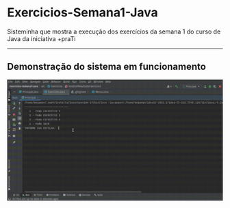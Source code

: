 # Exercicios-Semana1-Java
Sisteminha  que mostra a execução dos exercícios da semana 1 do curso de Java da iniciativa +praTi

---
## Demonstração do sistema em funcionamento
![](sistema.gif)